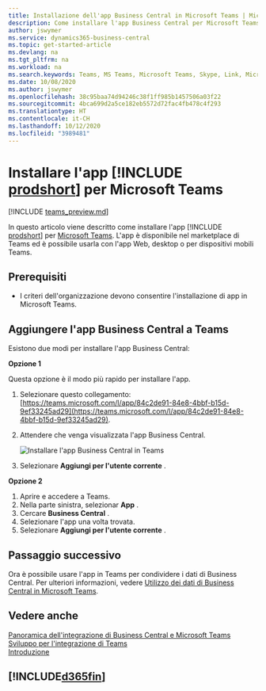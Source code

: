 ```yaml
---
title: Installazione dell'app Business Central in Microsoft Teams | Microsoft Docs
description: Come installare l'app Business Central per Microsoft Teams.
author: jswymer
ms.service: dynamics365-business-central
ms.topic: get-started-article
ms.devlang: na
ms.tgt_pltfrm: na
ms.workload: na
ms.search.keywords: Teams, MS Teams, Microsoft Teams, Skype, Link, Microsoft 365, collaborate, collaboration, teamwork
ms.date: 10/08/2020
ms.author: jswymer
ms.openlocfilehash: 38c95baa74d94246c38f1ff985b1457506a03f22
ms.sourcegitcommit: 4bca699d2a5ce182eb5572d72fac4fb478c4f293
ms.translationtype: HT
ms.contentlocale: it-CH
ms.lasthandoff: 10/12/2020
ms.locfileid: "3989481"
---
```

# <a name="install-the-prodshort-app-for-microsoft-teams"></a>Installare l'app [!INCLUDE [prodshort](includes/prodshort.md)] per Microsoft Teams

[!INCLUDE [teams_preview.md](includes/teams_preview.md)]

In questo articolo viene descritto come installare l'app [!INCLUDE [prodshort](includes/prodshort.md)] per [Microsoft Teams](https://www.microsoft.com/en-us/microsoft-365/microsoft-teams). L'app è disponibile nel marketplace di Teams ed è possibile usarla con l'app Web, desktop o per dispositivi mobili Teams.

## <a name="prerequisites"></a>Prerequisiti

- I criteri dell'organizzazione devono consentire l'installazione di app in Microsoft Teams.

## <a name="add-the-business-central-app-to-teams"></a>Aggiungere l'app Business Central a Teams

Esistono due modi per installare l'app Business Central:

**Opzione 1**

Questa opzione è il modo più rapido per installare l'app.

1. Selezionare questo collegamento: [https://teams.microsoft.com/l/app/84c2de91-84e8-4bbf-b15d-9ef33245ad29](https://teams.microsoft.com/l/app/84c2de91-84e8-4bbf-b15d-9ef33245ad29).

2. Attendere che venga visualizzata l'app Business Central.

    ![Installare l'app Business Central in Teams](media/teams-install-app.png)

3. Selezionare **Aggiungi per l'utente corrente** .

**Opzione 2**

1. Aprire e accedere a Teams.
2. Nella parte sinistra, selezionar **App** .
3. Cercare **Business Central** .
4. Selezionare l'app una volta trovata.
5. Selezionare **Aggiungi per l'utente corrente** .

## <a name="next-step"></a>Passaggio successivo

Ora è possibile usare l'app in Teams per condividere i dati di Business Central. Per ulteriori informazioni, vedere [Utilizzo dei dati di Business Central in Microsoft Teams](across-working-with-teams.md).

## <a name="see-also"></a>Vedere anche

[Panoramica dell'integrazione di Business Central e Microsoft Teams](across-teams-overview.md)  
[Sviluppo per l'integrazione di Teams](/dynamics365/business-central/dev-itpro/developer/devenv-develop-for-teams)  
[Introduzione](product-get-started.md)  

## [!INCLUDE[d365fin](includes/free_trial_md.md)]  

